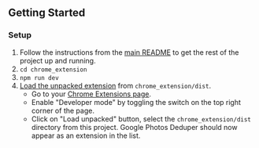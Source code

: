 ## Getting Started

### Setup

1. Follow the instructions from the [main README](../README.md) to get the rest of the project up and running.
1. `cd chrome_extension`
1. `npm run dev`
1. [Load the unpacked extension](https://developer.chrome.com/docs/extensions/mv3/getstarted/development-basics/#load-unpacked) from `chrome_extension/dist`.
   - Go to your [Chrome Extensions page](chrome://extensions/).
   - Enable "Developer mode" by toggling the switch on the top right corner of the page.
   - Click on "Load unpacked" button, select the `chrome_extension/dist` directory from this project. Google Photos Deduper should now appear as an extension in the list.
